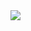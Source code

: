 <a href="https://portal.azure.com/#create/Microsoft.Template/uri/https%3A%2F%2Fraw.githubusercontent.com%2Fsimongdavies%2Fsilver-garbanzo%2Fmaster%2Fporter%2Fspring-music%2Fazuredeploy.json" target="_blank">
    <img src="http://azuredeploy.net/deploybutton.png"/> 
</a>